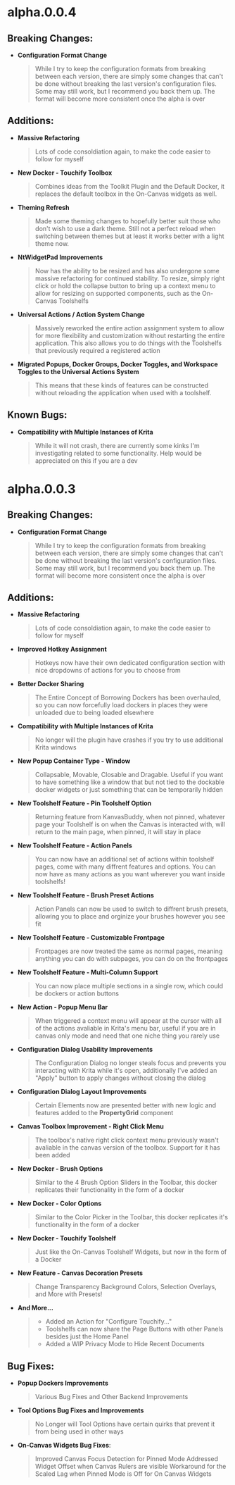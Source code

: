 # alpha.0.0.4

## Breaking Changes:
- **Configuration Format Change**
    > While I try to keep the configuration formats from breaking between each version, there are simply some changes that can't be done without breaking the last version's configuration files. Some may still work, but I recommend you back them up. The format will become more consistent once the alpha is over

## Additions:
- **Massive Refactoring** 
    > Lots of code consoldiation again, to make the code easier to follow for myself
- **New Docker - Touchify Toolbox**
    > Combines ideas from the Toolkit Plugin and the Default Docker, it replaces the default toolbox in the On-Canvas widgets as well.
- **Theming Refresh**
    > Made some theming changes to hopefully better suit those who don't wish to use a dark theme. Still not a perfect reload when switching between themes but at least it works better with a light theme now.
- **NtWidgetPad Improvements**
    > Now has the ability to be resized and has also undergone some massive refactoring for continued stability. To resize, simply right click or hold the collapse button to bring up a context menu to allow for resizing on supported components, such as the On-Canvas Toolshelfs
- **Universal Actions / Action System Change**
    > Massively reworked the entire action assignment system to allow for more flexibility and customization without restarting the entire application. This also allows you to do things with the Toolshelfs that previously required a registered action
- **Migrated Popups, Docker Groups, Docker Toggles, and Workspace Toggles to the Universal Actions System**
    > This means that these kinds of features can be constructed without reloading the application when used with a toolshelf.

## Known Bugs:
- **Compatibility with Multiple Instances of Krita**
    > While it will not crash, there are currently some kinks I'm investigating related to some functionality. Help would be appreciated on this if you are a dev


# alpha.0.0.3

## Breaking Changes:
- **Configuration Format Change**
    > While I try to keep the configuration formats from breaking between each version, there are simply some changes that can't be done without breaking the last version's configuration files. Some may still work, but I recommend you back them up. The format will become more consistent once the alpha is over

## Additions:
- **Massive Refactoring** 
    > Lots of code consoldiation again, to make the code easier to follow for myself
- **Improved Hotkey Assignment**
    > Hotkeys now have their own dedicated configuration section with nice dropdowns of actions for you to choose from
- **Better Docker Sharing**
    > The Entire Concept of Borrowing Dockers has been overhauled, so you can now forcefully load dockers in places they were unloaded due to being loaded elsewhere
- **Compatibility with Multiple Instances of Krita**
    > No longer will the plugin have crashes if you try to use additional Krita windows
- **New Popup Container Type - Window**
    > Collapsable, Movable, Closable and Dragable. Useful if you want to have something like a window that but not tied to the dockable docker widgets or just something that can be temporarily hidden
- **New Toolshelf Feature - Pin Toolshelf Option**
    > Returning feature from KanvasBuddy, when not pinned, whatever page your Toolshelf is on when the Canvas is interacted with, will return to the main page, when pinned, it will stay in place
- **New Toolshelf Feature - Action Panels**
    > You can now have an additional set of actions within toolshelf pages, come with many diffrent features and options. You can now have as many actions as you want wherever you want inside toolshelfs!
- **New Toolshelf Feature - Brush Preset Actions**
    > Action Panels can now be used to switch to diffrent brush presets, allowing you to place and orginize your brushes however you see fit
- **New Toolshelf Feature - Customizable Frontpage**
    > Frontpages are now treated the same as normal pages, meaning anything you can do with subpages, you can do on the frontpages
- **New Toolshelf Feature - Multi-Column Support**
    > You can now place multiple sections in a single row, which could be dockers or action buttons
- **New Action - Popup Menu Bar**
    > When triggered a context menu will appear at the cursor with all of the actions avaliable in Krita's menu bar, useful if you are in canvas only mode and need that one niche thing you rarely use
- **Configuration Dialog Usability Improvements**
    > The Configuration Dialog no longer steals focus and prevents you interacting with Krita while it's open, additionally I've added an "Apply" button to apply changes without closing the dialog
- **Configuration Dialog Layout Improvements**
    > Certain Elements now are presented better with new logic and features added to the **PropertyGrid** component
- **Canvas Toolbox Improvement - Right Click Menu**
    > The toolbox's native right click context menu previously wasn't avaliable in the canvas version of the toolbox. Support for it has been added
- **New Docker - Brush Options**
    > Similar to the 4 Brush Option Sliders in the Toolbar, this docker replicates their functionality in the form of a docker
- **New Docker - Color Options**
    > Similar to the Color Picker in the Toolbar, this docker replicates it's functionality in the form of a docker
- **New Docker - Touchify Toolshelf**
    > Just like the On-Canvas Toolshelf Widgets, but now in the form of a Docker
- **New Feature - Canvas Decoration Presets**
    > Change Transparency Background Colors, Selection Overlays, and More with Presets!
- **And More...**
    > - Added an Action for "Configure Touchify..."
    > - Toolshelfs can now share the Page Buttons with other Panels besides just the Home Panel
    > - Added a WIP Privacy Mode to Hide Recent Documents
## Bug Fixes:
- **Popup Dockers Improvements** 
    > Various Bug Fixes and Other Backend Improvements
- **Tool Options Bug Fixes and Improvements**
    > No Longer will Tool Options have certain quirks that prevent it from being used in other ways
- **On-Canvas Widgets Bug Fixes**:
    > Improved Canvas Focus Detection for Pinned Mode
    > Addressed Widget Offset when Canvas Rulers are visible 
    > Workaround for the Scaled Lag when Pinned Mode is Off for On Canvas Widgets



